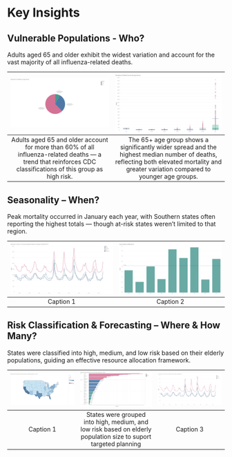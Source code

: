 # Key Insights


## Vulnerable Populations - Who?
Adults aged 65 and older exhibit the widest variation and account for the vast majority of all influenza-related deaths.

|![pie](visuals/pie-deaths-agepng.png)|![box](visuals/box-age-group.png)|
|:---:|:---:|
| Adults aged 65 and older account for more than 60% of all influenza-related deaths — a trend that reinforces CDC classifications of this group as high risk. | The 65+ age group shows a significantly wider spread and the highest median number of deaths, reflecting both elevated mortality and greater variation compared to younger age groups. |


## Seasonality – When?
Peak mortality occurred in January each year, with Southern states often reporting the highest totals — though at-risk states weren’t limited to that region.

|![line](visuals/line-region-yearly.png)|![bar](visuals/bar-deaths-year.png)|
|:---:|:---:|
| Caption 1 | Caption 2 |


## Risk Classification & Forecasting – Where & How Many?
States were classified into high, medium, and low risk based on their elderly populations, guiding an effective resource allocation framework.

|![map](visuals/map-vulnerable.png)|![bar](visuals/bar-risk-population.png)|![forecast](visuals/line-region-yearly.png)|
|:---:|:---:|:---:|
| Caption 1 | States were grouped into high, medium, and low risk based on elderly population size to suport targeted planning | Caption 3 |